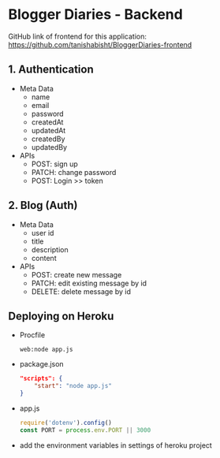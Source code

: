 # Blogger Diaries - Backend
GitHub link of frontend for this application: https://github.com/tanishabisht/BloggerDiaries-frontend

## 1. Authentication 
- Meta Data
    - name
    - email
    - password
    - createdAt
    - updatedAt
    - createdBy
    - updatedBy
- APIs
    - POST: sign up 
    - PATCH: change password
    - POST: Login >> token

## 2. Blog (Auth)
- Meta Data
    - user id
    - title
    - description
    - content
- APIs
    - POST: create new message
    - PATCH: edit existing message by id
    - DELETE: delete message by id

## Deploying on Heroku
- Procfile
    ```
    web:node app.js
    ```
- package.json
    ```json
    "scripts": {
        "start": "node app.js"
    }
    ```
- app.js
    ```js
    require('dotenv').config()
    const PORT = process.env.PORT || 3000
    ```
- add the environment variables in settings of heroku project